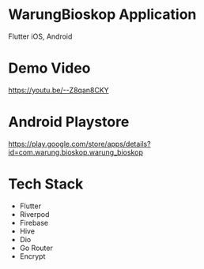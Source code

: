 # WarungBioskop Application

Flutter iOS, Android

# Demo Video

https://youtu.be/--Z8qan8CKY

# Android Playstore

https://play.google.com/store/apps/details?id=com.warung.bioskop.warung_bioskop

# Tech Stack

- Flutter
- Riverpod
- Firebase
- Hive
- Dio
- Go Router
- Encrypt